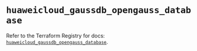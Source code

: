 # `huaweicloud_gaussdb_opengauss_database`

Refer to the Terraform Registry for docs: [`huaweicloud_gaussdb_opengauss_database`](https://registry.terraform.io/providers/huaweicloud/huaweicloud/1.71.1/docs/resources/gaussdb_opengauss_database).
